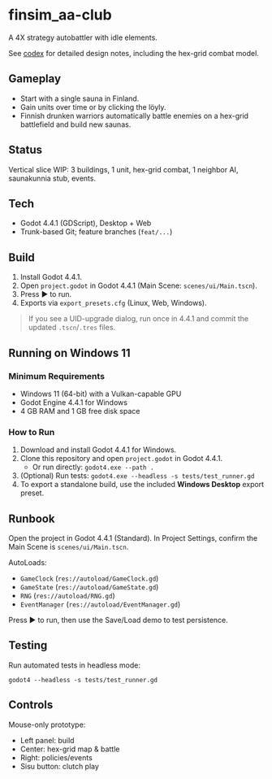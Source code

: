 # finsim_aa-club

A 4X strategy autobattler with idle elements.

See [codex](codex.md) for detailed design notes, including the hex-grid combat model.

## Gameplay
- Start with a single sauna in Finland.
- Gain units over time or by clicking the löyly.
- Finnish drunken warriors automatically battle enemies on a hex-grid battlefield and build new saunas.

## Status
Vertical slice WIP: 3 buildings, 1 unit, hex-grid combat, 1 neighbor AI, saunakunnia stub, events.

## Tech
- Godot 4.4.1 (GDScript), Desktop + Web
- Trunk-based Git; feature branches (`feat/...`)

## Build
1. Install Godot 4.4.1.
2. Open `project.godot` in Godot 4.4.1 (Main Scene: `scenes/ui/Main.tscn`).
3. Press ▶ to run.
4. Exports via `export_presets.cfg` (Linux, Web, Windows).

> If you see a UID-upgrade dialog, run once in 4.4.1 and commit the updated `.tscn`/`.tres` files.

## Running on Windows 11

### Minimum Requirements
- Windows 11 (64-bit) with a Vulkan-capable GPU
- Godot Engine 4.4.1 for Windows
- 4 GB RAM and 1 GB free disk space

### How to Run
1. Download and install Godot 4.4.1 for Windows.
2. Clone this repository and open `project.godot` in Godot 4.4.1.
   - Or run directly: `godot4.exe --path .`
3. (Optional) Run tests: `godot4.exe --headless -s tests/test_runner.gd`
4. To export a standalone build, use the included **Windows Desktop** export preset.

## Runbook
Open the project in Godot 4.4.1 (Standard). In Project Settings, confirm the Main Scene is `scenes/ui/Main.tscn`.

AutoLoads:
- `GameClock` (`res://autoload/GameClock.gd`)
- `GameState` (`res://autoload/GameState.gd`)
- `RNG` (`res://autoload/RNG.gd`)
- `EventManager` (`res://autoload/EventManager.gd`)

Press ▶ to run, then use the Save/Load demo to test persistence.

## Testing
Run automated tests in headless mode:

```
godot4 --headless -s tests/test_runner.gd
```

## Controls
Mouse-only prototype:
- Left panel: build
- Center: hex-grid map & battle
- Right: policies/events
- Sisu button: clutch play

